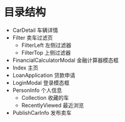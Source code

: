 # 目录结构

- CarDetail 车辆详情
- Filter 卖车过滤页
  - FilterLeft 左侧过滤器
  - FilterTop 上侧过滤器
- FinancialCalculatorModal 金融计算器模态框
- Index 主页 
- LoanApplication 贷款申请
- LoginModal 登录模态框
- PersonInfo 个人信息
  - Collection 收藏的车
  - RecentlyViewed 最近浏览
 - PublishCarInfo 发布卖车
  

